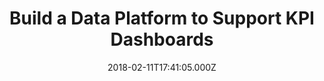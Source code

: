 ---
title: Build a Data Platform to Support KPI Dashboards
date: 2018-02-11T17:41:05.000Z
description: >
  Witteveen+bos is a consulting and engineering company consisting of many independent business units. To monitor the performance of the business units, the idea of KPI dashboards was developed. A proof-of-concept showed that there was a need to develop a data platform that would allow the creation of KPI dashboards. My role was to design a suitable solution which consisted of a modern data platform using Microsoft Azure. I was responsible for creating the project plan, initial architecture and designs based on the architecture.
tags:
  - GoDataDriven
  - Data Mesh
  - Power BI
  - SharePoint
  - SSIS
  - Migration
  - Data Lake
  - Data Factory
duration: 3
client: Witteveen+bos
role: Data Analytics Consultant
weight: 2
id: 15p
---